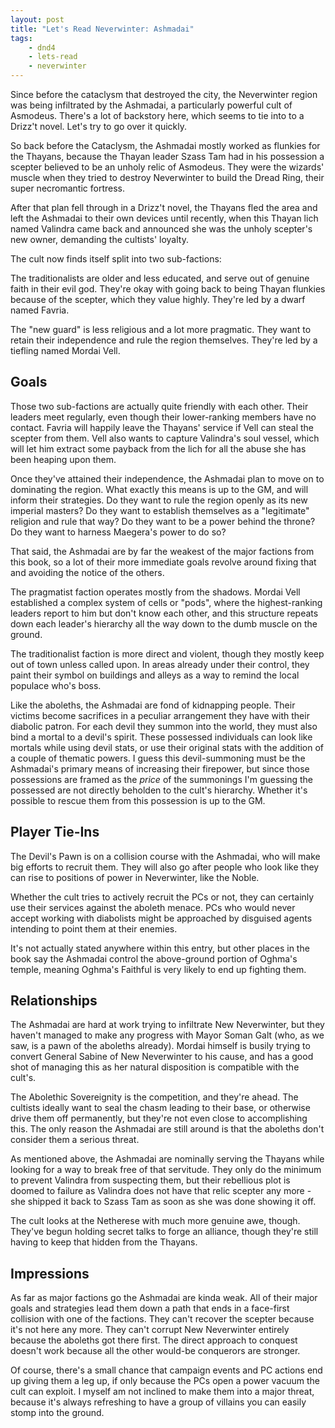 ```yaml
---
layout: post
title: "Let's Read Neverwinter: Ashmadai"
tags:
    - dnd4
    - lets-read
    - neverwinter
---
```


Since before the cataclysm that destroyed the city, the Neverwinter region was
being infiltrated by the Ashmadai, a particularly powerful cult of
Asmodeus. There's a lot of backstory here, which seems to tie into to a Drizz't
novel. Let's try to go over it quickly.

So back before the Cataclysm, the Ashmadai mostly worked as flunkies for the
Thayans, because the Thayan leader Szass Tam had in his possession a scepter
believed to be an unholy relic of Asmodeus. They were the wizards' muscle when
they tried to destroy Neverwinter to build the Dread Ring, their super
necromantic fortress.

After that plan fell through in a Drizz't novel, the Thayans fled the area and
left the Ashmadai to their own devices until recently, when this Thayan lich
named Valindra came back and announced she was the unholy scepter's new owner,
demanding the cultists' loyalty.

The cult now finds itself split into two sub-factions:

The traditionalists are older and less educated, and serve out of genuine faith
in their evil god. They're okay with going back to being Thayan flunkies because
of the scepter, which they value highly. They're led by a dwarf named Favria.

The "new guard" is less religious and a lot more pragmatic. They want to retain
their independence and rule the region themselves. They're led by a tiefling
named Mordai Vell.

## Goals

Those two sub-factions are actually quite friendly with each other. Their
leaders meet regularly, even though their lower-ranking members have no
contact. Favria will happily leave the Thayans' service if Vell can steal the
scepter from them. Vell also wants to capture Valindra's soul vessel, which will
let him extract some payback from the lich for all the abuse she has been
heaping upon them.

Once they've attained their independence, the Ashmadai plan to move on to
dominating the region. What exactly this means is up to the GM, and will inform
their strategies. Do they want to rule the region openly as its new imperial
masters? Do they want to establish themselves as a "legitimate" religion and
rule that way? Do they want to be a power behind the throne? Do they want to
harness Maegera's power to do so?

That said, the Ashmadai are by far the weakest of the major factions from this
book, so a lot of their more immediate goals revolve around fixing that and
avoiding the notice of the others.

The pragmatist faction operates mostly from the shadows. Mordai Vell established
a complex system of cells or "pods", where the highest-ranking leaders report to
him but don't know each other, and this structure repeats down each leader's
hierarchy all the way down to the dumb muscle on the ground.

The traditionalist faction is more direct and violent, though they mostly keep
out of town unless called upon. In areas already under their control, they paint
their symbol on buildings and alleys as a way to remind the local populace who's
boss.

Like the aboleths, the Ashmadai are fond of kidnapping people. Their victims
become sacrifices in a peculiar arrangement they have with their diabolic
patron. For each devil they summon into the world, they must also bind a mortal
to a devil's spirit. These possessed individuals can look like mortals while
using devil stats, or use their original stats with the addition of a couple of
thematic powers. I guess this devil-summoning must be the Ashmadai's primary
means of increasing their firepower, but since those possessions are framed as
the _price_ of the summonings I'm guessing the possessed are not directly
beholden to the cult's hierarchy. Whether it's possible to rescue them
from this possession is up to the GM.

## Player Tie-Ins

The Devil's Pawn is on a collision course with the Ashmadai, who will make big
efforts to recruit them. They will also go after people who look like they can
rise to positions of power in Neverwinter, like the Noble.

Whether the cult tries to actively recruit the PCs or not, they can certainly
use their services against the aboleth menace. PCs who would never accept
working with diabolists might be approached by disguised agents intending to
point them at their enemies.

It's not actually stated anywhere within this entry, but other places in the
book say the Ashmadai control the above-ground portion of Oghma's temple,
meaning Oghma's Faithful is very likely to end up fighting them.

## Relationships

The Ashmadai are hard at work trying to infiltrate New Neverwinter, but they
haven't managed to make any progress with Mayor Soman Galt (who, as we saw, is a
pawn of the aboleths already). Mordai himself is busily trying to convert
General Sabine of New Neverwinter to his cause, and has a good shot of managing
this as her natural disposition is compatible with the cult's.

The Abolethic Sovereignity is the competition, and they're ahead. The cultists
ideally want to seal the chasm leading to their base, or otherwise drive them
off permanently, but they're not even close to accomplishing this. The only
reason the Ashmadai are still around is that the aboleths don't consider them a
serious threat.

As mentioned above, the Ashmadai are nominally serving the Thayans while looking
for a way to break free of that servitude. They only do the minimum to prevent
Valindra from suspecting them, but their rebellious plot is doomed to failure as
Valindra does not have that relic scepter any more - she shipped it back to
Szass Tam as soon as she was done showing it off.

The cult looks at the Netherese with much more genuine awe, though. They've
begun holding secret talks to forge an alliance, though they're still having to
keep that hidden from the Thayans.

## Impressions

As far as major factions go the Ashmadai are kinda weak. All of their major
goals and strategies lead them down a path that ends in a face-first collision
with one of the factions. They can't recover the scepter because it's not here
any more. They can't corrupt New Neverwinter entirely because the aboleths got
there first. The direct approach to conquest doesn't work because all the other
would-be conquerors are stronger.

Of course, there's a small chance that campaign events and PC actions end up
giving them a leg up, if only because the PCs open a power vacuum the cult can
exploit. I myself am not inclined to make them into a major threat, because it's
always refreshing to have a group of villains you can easily stomp into the
ground.
